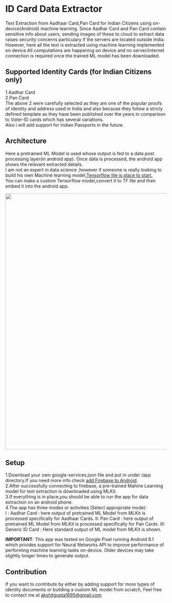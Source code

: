 # ID Card Data Extractor

Text Extraction from Aadhaar Card,Pan Card for Indian Citizens using on-device(Android) machine learning. 
Since Aadhar Card and Pan Card contain sensitive info about users, sending images of these to cloud to extract data
raises security concerns particulary if the servers are located outside India.  
However, here all the text is extracted using machine learning implemented on device.All computations are happening on device and no server/internet connection is required once the trained ML model has been downloaded.

## Supported Identity Cards (for Indian Citizens only)

1.Aadhar Card  
2.Pan Card  
The above 2 were carefully selected as they are one of the popular proofs of identity and address used in India and also because they follow a stricly defined template as they have been published over the years in comparison to Voter-ID cards which has several variations.  
Also i will add support for Indian Passports in the future.  

## Architecture

Here a pretrained ML Model is used whose output is fed to a data post processing layer(in android app). Once data is processed, the android app shows the relevant extracted details.  
I am not an expert in data science ,however if someone is really looking to build his own Machine learning model,[Tensorflow lite is place to start.](https://www.tensorflow.org/mobile/tflite/)  
You can make a custom Tensorflow model,convert it to TF lite and then embed it into the android app.  

<img src="https://lh3.googleusercontent.com/mX0rXJFyniyVKx4nWfyEYJ_5ln974hfixjHlN4Bxcmy9DvkcTUvdC5t927LVdUrlCg5dOxyKEIZ4v7AQQJx7Z72d8F4O-le6d_Vj2pvoS5j8nsMf4ceQsiT7ZsavtzOpgUWhdzhrHyBlQfDLcDfHcN9KY_s0T6mYhlS6T78VKKlaY4E-0vme6p2gnpNrMuzYxxzsNRO1Qbopgl2rUgFYnOexqTvuH_NPa5LPJFJoduKZV_N9FFMPBUmLLStPueBWWmvhJ--q9aXJVm9Ec404X2yRnLNX2n99SbrIOiqkf7cDSFMfNPtryPsYp1UdJPhcclYT_dcdyk8b7XR83pLETqwYnZog_pPK8muD1Cao0AbpHmcUyySHbxruCn9EAbPHss2uu01m3YulmhJX3Q1gCPBpgfTjYilJqqhv6e6hMZA76tajq0B4wmUZ_IluUMZKMO4unBKcAPF-Ce-kCRNweQlgH7nFXOfy45vsqe391yuspI_aBNxndwjcMUc2oYXsckh8nuLK_8EgnYLMaWFjy3iJhaDJemBJZ7T-MUMMBgBtCasrHWR_Us_sNVIvgPE5ezSUajqkNl_-doVSZmvb0FpNk22_jyiNkAR0bYoC=w797-h461-no" align="center" width="800">


## Setup

1.Download your own google-services.json file and put in under /app directory.If you need more info check [add Firebase to Android](https://firebase.google.com/docs/android/setup).  
2.After successfully connecting to firebase, a pre-trained Mahine Learning model for text extraction is downloaded using MLKit.  
3.If everything is in place,you should be able to run the app for data extraction on an android phone.  
4.The app has three modes or activities (Select appropriate mode):  
  I : Aadhar Card : here output of pretrained ML Model from MLKit is processed specifically for Aadhaar Cards. 
  II: Pan Card : here output of pretrained ML Model from MLKit is processed specifically for Pan Cards. 
  III: Generic ID Card : Here standard output of ML model from MLKit is shown.  

**IMPORTANT**: This app was tested on Google Pixel running Android 8.1 which privides support for Neural Networks API to improve performance of
performing machine learning tasks on-device. Older devices may take slightly longer times to generate output.

## Contribution  

If you want to contribute by either by adding support for more types of identity documents or building a custom ML model from scratch, Feel free to contact me at akshitgupta1695@gmail.com

